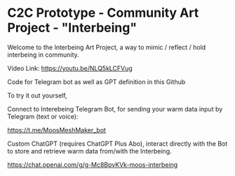 # C2C Prototype - Community Art Project - "Interbeing"

Welcome to the Interbeing Art Project, a way to mimic / reflect / hold interbeing in community.

Video Link: https://youtu.be/NLQ5kLCFVug

Code for Telegram bot as well as GPT definition in this Github

To try it out yourself, 

Connect to Interebeing Telegram Bot, for sending your warm data input by Telegram (text or voice):

https://t.me/MoosMeshMaker_bot

Custom ChatGPT (requires ChatGPT Plus Abo), interact directly with the Bot to store and retrieve warm data from/with the Interbeing.

https://chat.openai.com/g/g-Mc8BpvKVk-moos-interbeing

